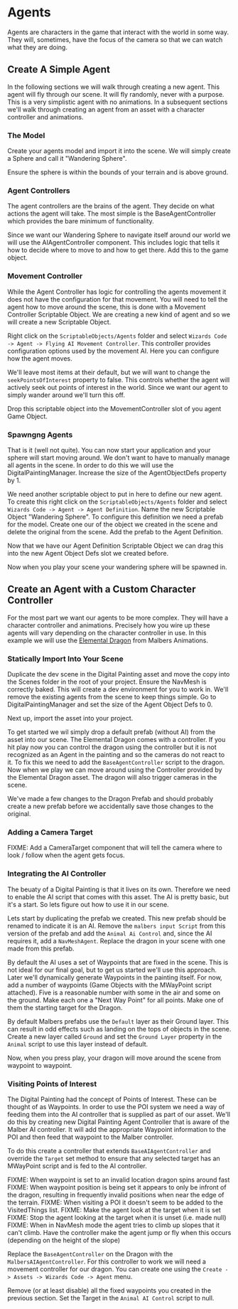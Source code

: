 ﻿# Agents

Agents are characters in the game that interact with the world in some way. They will, sometimes, have the focus of the camera so that we can watch what they are doing.

## Create A Simple Agent

In the following sections we will walk through creating a new agent. This agent will fly through our scene. It will fly randomly, never with a purpose. This is a very simplistic agent with no animations. In a subsequent sections we'll walk through creating an agent from an asset with a character controller and animations.

### The Model

Create your agents model and import it into the scene. We will simply create a Sphere and call it "Wandering Sphere".

Ensure the sphere is within the bounds of your terrain and is above ground.

### Agent Controllers

The agent controllers are the brains of the agent. They decide on what actions the agent will take. The most simple is the BaseAgentController which provides the bare minimum of functionality.

Since we want our Wandering Sphere to navigate itself around our world we will use the AIAgentController component. This includes logic that tells it how to decide where to move to and how to get there. Add this to the game object.

### Movement Controller

While the Agent Controller has logic for controlling the agents movement it does not have the configuration for that movement. You will need to tell the agent how to move around the scene, this is done with a Movement Controller Scriptable Object. We are creating a new kind of agent and so we will create a new Scriptable Object.

Right click on the `ScriptableObjects/Agents` folder and select `Wizards Code -> Agent -> Flying AI Movement Controller`. This controller provides configuration options used by the movement AI. Here you can configure how the agent moves.

We'll leave most items at their default, but we will want to change the `seekPointsOfInterest` property to false. This controls whether the agent will actively seek out points of interest in the world. Since we want our agent to simply wander around we'll turn this off.

Drop this scriptable object into the MovementController slot of you agent Game Object.

### Spawngng Agents

That is it (well not quite). You can now start your application and your sphere will start moving around. We don't want to have to manually manage all agents in the scene. In order to do this we will use the DigitalPaintingManager. Increase the size of the AgentObjectDefs property by 1.

We need another scriptable object to put in here to define our new agent. To create this right click on the `ScriptableObjects/Agents` folder and select `Wizards Code -> Agent -> Agent Definition`. Name the new Scriptable Object "Wandering Sphere". To configure this definition we need a prefab for the model. Create one our of the object we created in the scene and delete the original from the scene. Add the prefab to the Agent Definition.

Now that we have our Agent Definition Scriptable Object we can drag this into the new Agent Object Defs slot we created before.

Now when you play your scene your wandering sphere will be spawned in.

## Create an Agent with a Custom Character Controller

For the most part we want our agents to be more complex. They will have a character controller and animations. Precisely how you wire up these agents will vary depending on the character controller in use. In this example we will use the [Elemental Dragon](https://assetstore.unity.com/packages/3d/characters/creatures/elemental-dragon-137816) from Malbers Animations.

### Statically Import Into Your Scene

Duplicate the dev scene in the Digital Painting asset and move the copy into the Scenes folder in the root of your project. Ensure the NavMesh is correctly baked. This will create a dev environment for you to work in. We'll remove the existing agents from the scene to keep things simple. Go to DigitalPaintingManager and set the size of the Agent Object Defs to 0.

Next up, import the asset into your project.

To get started we wil simply drop a default prefab (without AI) from the asset into our scene. The Elemental Dragon comes with a controller. If you hit play now you can control the dragon using the controller but it is not recognized as an Agent in the painting and so the cameras do not react to it. To fix this we need to add the `BaseAgentController` script to the dragon. Now when we play we can move around using the Controller provided by the Elemental Dragon asset. The dragon will also trigger cameras in the scene. 

We've made a few changes to the Dragon Prefab and should probably create a new prefab before we accidentally save those changes to the original. 

### Adding a Camera Target

FIXME: Add a CameraTarget component that will tell the camera where to look / follow when the agent gets focus.

### Integrating the AI Controller

The beuaty of a Digital Painting is that it lives on its own. Therefore we need to enable the AI script that comes with this asset. The AI is pretty basic, but it's a start. So lets figure out how to use it in our scene.

Lets start by duplicating the prefab we created. This new prefab should be renamed to indicate it is an AI. Remove the `malbers input Script` from this version of the prefab and add the `Animal Ai Control` and, since the AI requires it, add a `NavMeshAgent`. Replace the dragon in your scene with one made from this prefab.

By default the AI uses a set of Waypoints that are fixed in the scene. This is not ideal for our final goal, but to get us started we'll use this approach. Later we'll dynamically generate Waypoints in the painting itself. For now, add a number of waypoints (Game Objects with the MWayPoint script attached). Five is a reasonable number with some in the air and some on the ground. Make each one a "Next Way Point" for all points. Make one of them the starting target for the Dragon.

By default Malbers prefabs use the `Default` layer as their Ground layer. This can result in odd effects such as landing on the tops of objects in the scene. Create a new layer called `Ground` and set the `Ground Layer` property in the `Animal` script to use this layer instead of default.

Now, when you press play, your dragon will move around the scene from waypoint to waypoint.

### Visiting Points of Interest

The Digital Painting had the concept of Points of Interest. These can be thought of as Waypoints. In order to use the POI system we need a way of feeding them into the AI controller that is supplied as part of our asset. We'll do this by creating new Digital Painting Agent Controller that is aware of the Malber AI controller. It will add the appropriate Waypoint information to the POI and then feed that waypoint to the Malber controller.

To do this create a controller that extends `BaseAIAgentController` and override the `Target` set method to ensure that any selected target has an MWayPoint script and is fed to the AI controller.

FIXME: When waypoint is set to an invalid location dragon spins around fast
FIXME: When waypoint position is being set it appears to only be infront of the dragon, resulting in frequently invalid positions when near the edge of the terrain.
FIXME: When visiting a POI it doesn't seem to be added to the VisitedThings list.
FIXME: Make the agent look at the target when it is set
FIXME: Stop the agent looking at the target when it is unset (i.e. made null)
FIXME: When in NavMesh mode the agent tries to climb up slopes that it can't climb. Have the controller make the agent jump or fly when this occurs (depending on the height of the slope)

Replace the `BaseAgentController` on the Dragon with the `MalbersAIAgentController`. For this controller to work we will need a movement controller for our dragon. You can create one using the `Create -> Assets -> Wizards Code -> Agent` menu.

Remove (or at least disable) all the fixed waypoints you created in the previous section. Set the Target in the `Animal AI Control` script to null.

